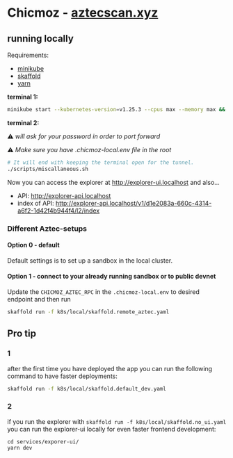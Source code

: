 # Chicmoz - [aztecscan.xyz](https://aztecscan.xyz)

## running locally

Requirements:

- [minikube](https://minikube.sigs.k8s.io/docs/start/)
- [skaffold](https://skaffold.dev/docs/install/)
- [yarn](https://yarnpkg.com/getting-started/install)

**terminal 1:**

```sh
minikube start --kubernetes-version=v1.25.3 --cpus max --memory max && skaffold run -f k8s/local/skaffold.default.yaml
```

**terminal 2:**

⚠️ _will ask for your password in order to port forward_

⚠️ _Make sure you have .chicmoz-local.env file in the root_

```sh
# It will end with keeping the terminal open for the tunnel.
./scripts/miscallaneous.sh
```

Now you can access the explorer at http://explorer-ui.localhost and also...

- API: http://explorer-api.localhost
- index of API: http://explorer-api.localhost/v1/d1e2083a-660c-4314-a6f2-1d42f4b944f4/l2/index

### Different Aztec-setups

#### Option 0 - default

Default settings is to set up a sandbox in the local cluster.

#### Option 1 - connect to your already running sandbox or to public devnet

Update the `CHICMOZ_AZTEC_RPC` in the `.chicmoz-local.env` to desired endpoint and then run

```sh
skaffold run -f k8s/local/skaffold.remote_aztec.yaml
```

## Pro tip

### 1

after the first time you have deployed the app you can run the following command to have faster deployments:

```sh
skaffold run -f k8s/local/skaffold.default_dev.yaml
```

### 2

if you run the explorer with `skaffold run -f k8s/local/skaffold.no_ui.yaml` you can run the explorer-ui locally for even faster frontend development:

```
cd services/exporer-ui/
yarn dev
```

